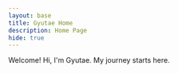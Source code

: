 ```yaml
---
layout: base
title: Gyutae Home 
description: Home Page
hide: true
---
```


Welcome! Hi, I'm Gyutae. My journey starts here.
